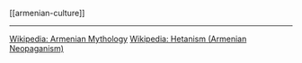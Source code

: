 [[armenian-culture]]

---

[Wikipedia: Armenian Mythology](https://en.wikipedia.org/wiki/Armenian-mythology)
[Wikipedia: Hetanism (Armenian Neopaganism)](https://en.wikipedia.org/wiki/Hetanism)